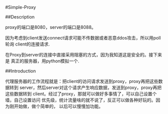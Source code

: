 #Simple-Proxy


##Description

proxy的端口是8080，server的端口是8088。

因为考虑到client发送connect请求可能不传数据或者恶意ddos攻击，所以用poll轮询
client的连接请求.

在Proxy到server的连接中直接采用阻塞的方式，因为我知道这是安全的。接下来是
真正的服务器，用python模拟一个.

##Introduction

代理服务器的工作流程就是：把client的访问请求发送到proxy，proxy再把这些数据转到
server，然后server对这个请求产生响应数据，发送到proxy，proxy再把这些数据转到
client。经过了proxy，那就可以做好多事情了，可以自己设置个墙，自己设置访问
优先级，统计流量啥的就不说了，反正可以做各种好玩的。因为刚开始做，做个简单的，
以后可以慢慢加功能。
